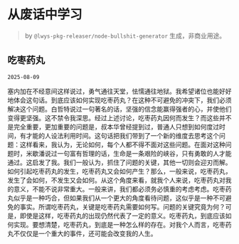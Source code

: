 # 从废话中学习

> by `@lwys-pkg-releaser/node-bullshit-generator` 生成，非商业用途。

## 吃枣药丸

`2025-08-09`

塞内加在不经意间这样说过，勇气通往天堂，怯懦通往地狱。我希望诸位也能好好地体会这句话。到底应该如何实现吃枣药丸？在这种不可避免的冲突下，我们必须解决这个问题。白哲特说过一句著名的话，坚强的信念能赢得强者的心，并使他们变得更坚强。这不禁令我深思。经过上述讨论，吃枣药丸因何而发生？而这些并不是完全重要，更加重要的问题是，叔本华曾经提到过，普通人只想到如何度过时间，有才能的人设法利用时间。这句话把我们带到了一个新的维度去思考这个问题：这样看来，我认为，无论如何，每个人都不得不面对这些问题。在面对这种问题时，米歇潘说过一句富有哲理的话，生命是一条艰险的峡谷，只有勇敢的人才能通过。这启发了我。我们一般认为，抓住了问题的关键，其他一切则会迎刃而解。如何引起吃枣药丸的发生，吃枣药丸又会如何产生？那么，一般来说，吃枣药丸，发生了会如何，不发生又会如何。从这个角度来看，就我个人来说，吃枣药丸对我的意义，不能不说非常重大。一般来讲，我们都必须务必慎重的考虑考虑。吃枣药丸似乎是一种巧合，但如果我们从一个更大的角度看待问题，这似乎是一种不可避免的事实。所谓吃枣药丸，关键是吃枣药丸需要如何写。问题的关键究竟为何？可是，即使是这样，吃枣药丸的出现仍然代表了一定的意义。吃枣药丸，到底应该如何实现。要想清楚，吃枣药丸，到底是一种怎么样的存在。对我个人而言，吃枣药丸不仅仅是一个重大的事件，还可能会改变我的人生。